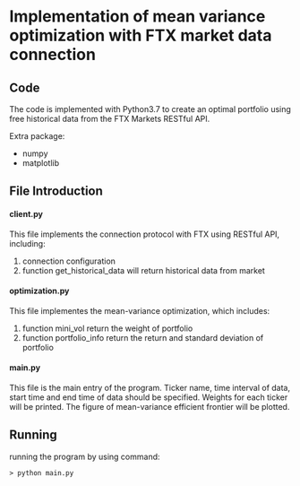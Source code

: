 # Implementation of mean variance optimization with FTX market data connection

## Code
The code is implemented with Python3.7 to create an optimal portfolio using free historical data from the FTX Markets RESTful API.

Extra package:
- numpy
- matplotlib

## File Introduction
#### client.py
This file implements the connection protocol with FTX using RESTful API, including:
1. connection configuration
2. function get_historical_data will return historical data from market

#### optimization.py
This file implementes the mean-variance optimization, which includes:
1. function mini_vol return the weight of portfolio
2. function portfolio_info return the return and standard deviation of portfolio

#### main.py
This file is the main entry of the program. Ticker name, time interval of data, start time and end time of data should be specified.
Weights for each ticker will be printed.
The figure of mean-variance efficient frontier will be plotted.

## Running
running the program by using command:

`> python main.py`
